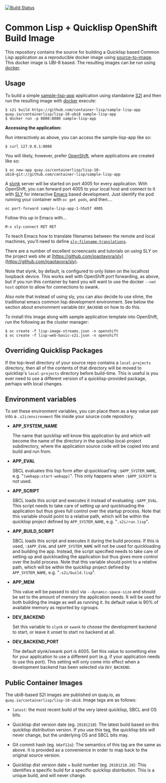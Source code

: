 [![Build Status](https://github.com/container-lisp/s2i-lisp/actions/workflows/build.yml/badge.svg)](https://github.com/container-lisp/s2i-lisp/actions)

Common Lisp + Quicklisp OpenShift Build Image
=============================================

This repository contains the source for building a Quicklisp based
Common Lisp application as a reproducible docker image using
[source-to-image](https://github.com/openshift/source-to-image). This
docker image is UBI-8 based. The resulting images can be run using
[docker](http://docker.io).

Usage
-----
To build a simple
[sample-lisp-app](https://github.com/container-lisp/sample-lisp-app)
application using standalone
[S2I](https://github.com/openshift/source-to-image) and then run the
resulting image with [docker](http://docker.io) execute:
```
$ s2i build https://github.com/container-lisp/sample-lisp-app quay.io/containerlisp/lisp-10-ubi8 sample-lisp-app
$ docker run -p 8080:8080 sample-lisp-app
```

**Accessing the application:**

Run interactively as above, you can access the sample-lisp-app like so:
```
$ curl 127.0.0.1:8080
```

You will likely, however, prefer [OpenShift](https://www.openshift.com), where applications are created like so:
```
$ oc new-app quay.io/containerlisp/lisp-10-ubi8~git://github.com/container-lisp/sample-lisp-app
```

A [slynk](https://github.com/joaotavora/sly) server will be started on
port 4005 for every application.  With OpenShift, you can forward port
4005 to your local host and connect to it with
[SLY](https://github.com/joaotavora/sly) for interactive
[Emacs](https://www.gnu.org/software/emacs/) based development.  Just
identify the pod running your container with `oc get pods`, and
then....

```oc port-forward sample-lisp-app-1-h5o5f 4005```

Follow this up in Emacs with...

```M-x sly-connect RET RET```

To teach Emacs how to translate filenames between the remote and local
machines, you'll need to define
[```sly-filename-translations```](http://joaotavora.github.io/sly/#Setting-up-pathname-translations).

There are a number of excellent screencasts and tutorials on using SLY
on the project web site at
[https://github.com/joaotavora/sly](https://github.com/joaotavora/sly).

Note that slynk, by default, is configured to only listen on the
localhost loopback device.  This works well with OpenShift port
forwarding, as above, but if you run this container by hand you will
want to use the docker `--net host` option to allow for connections to
swank.

Also note that instead of using sly, you can also decide to use slime,
the traditional emacs common lisp development environment. See below
the section about environment variable `DEV_BACKEND` on how to do
this.

To install this image along with sample application template into OpenShift, run the following as the cluster manager:
```
$ oc create -f lisp-image-streams.json -n openshift
$ oc create -f lisp-web-basic-s2i.json -n openshift
```

Overriding Quicklisp Packages
-----------------------------

If the top-level directory of your source repo contains a
`local-projects` directory, then all of the contents of that directory
will be moved to quicklisp's `local-projects` directory before
build-time.  This is useful is you ever need to use a different
version of a quicklisp-provided package, perhaps with local changes.


Environment variables
---------------------

To set these environment variables, you can place them as a key value
pair into a `.s2i/environment` file inside your source code
repository.

* **APP_SYSTEM_NAME**

    The name that quicklisp will know this application by and which
    will become the name of the directory in the quicklisp
    local-project subdirectory, where the application source code will
    be copied into and build and run from.

* **APP_EVAL**

    SBCL evaluates this lisp form after ql:quickload'ing
    `:$APP_SYSTEM_NAME`, e.g. "`(webapp:start-webapp)`". This only happens
    when `:$APP_SCRIPT` is not used.

* **APP_SCRIPT**

    SBCL loads this script and executes it instead of evaluating
    `:$APP_EVAL`. This script needs to take care of setting up and
    quickloading the application but thus gives full control over the
    startup process. Note that this variable should point to a
    relative path, which will be within the quicklisp project defined
    by `APP_SYSTEM_NAME`, e.g. "`.s2i/run.lisp`".

* **APP_BUILD_SCRIPT**

    SBCL loads this script and executes it during the build process.
    If this is used, `:$APP_EVAL` and `$APP_SYSTEM_NAME` will not be used
    for quickloading and building the app. Instead, the script
    specified needs to take care of setting up and quickloading the
    application but thus gives more control over the build
    process. Note that this variable should point to a relative path,
    which will be within the quicklisp project defined by
    `APP_SYSTEM_NAME`, e.g. "`.s2i/build.lisp`".

* **APP_MEM**

    This value will be passed to sbcl via `--dynamic-space-size` and
    should be set to the amount of memory the application needs. It
    will be used for both building the image as well as running it.
    Its default value is 90% of available memory as reported by
    cgroups.

* **DEV_BACKEND**

    Set this variable to `slynk` or `swank` to choose the development
    backend to start, or leave it unset to start no backend at all.

* **DEV_BACKEND_PORT**

    The default slynk/swank port is 4005. Set this value to something
    else for your application to use a different port (e.g. if your
    application needs to use this port). This setting will only come
    into effect when a development backend has been selected via
    `DEV_BACKEND`.

Public Container Images
-----------------------

The ubi8-based S2I images are published on quay.io, as
`quay.io/containerlisp/lisp-10-ubi8`.  Image tags are as follows:

* `latest`: the most recent build of the very latest quicklisp, SBCL
  and OS bits.

* Quicklisp dist version date (eg. `20181210`): The latest build based
  on this quicklisp distribution version.  If you use this tag, the
  quicklisp bits will never change, but the underlying OS and SBCL
  bits may.

* Git commit hash (eg. `b6ef12a`): The semantics of this tag are the
  same as above. It is provided as a convenience in order to map back
  to the original source version.

* Quicklisp dist version date + build number (eg. `20181210.26`):
  This identifies a specific build for a specific
  quicklisp distribution.  This is a unique build, and will never
  change.
